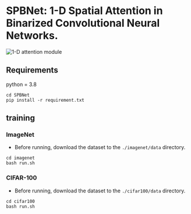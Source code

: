 # SPBNet: 1-D Spatial Attention in Binarized Convolutional Neural Networks.

![1-D attention module](./SPB_module.png)

## Requirements
python = 3.8
```
cd SPBNet
pip install -r requirement.txt
```


## training


### ImageNet
- Before running, download the dataset to the ```./imagenet/data``` directory.
```
cd imagenet
bash run.sh
```

### CIFAR-100
- Before running, download the dataset to the ```./cifar100/data``` directory.
```
cd cifar100
bash run.sh
```
